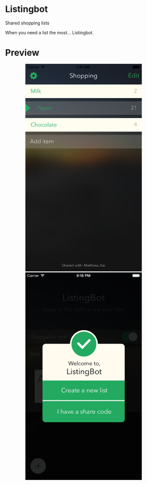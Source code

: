 # Listingbot
Shared shopping lists

When you need a list the most... Listingbot.

# Preview
<p align="center">
  <img src="ListingBot/Assets/preview.png" alt="Preview" height="667" width="375">
  <img src="ListingBot/Assets/firstlaunch.png" alt="firstLaunch" height="667" width="375">
</p>
